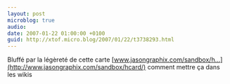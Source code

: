 ```yaml
---
layout: post
microblog: true
audio: 
date: 2007-01-22 01:00:00 +0100
guid: http://xtof.micro.blog/2007/01/22/t3738293.html
---
```

Bluffé par la légèreté de cette carte [www.jasongraphix.com/sandbox/h...](http://www.jasongraphix.com/sandbox/hcard/) comment mettre ça dans les wikis 
